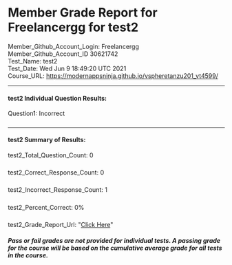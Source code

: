 # Member Grade Report for Freelancergg for test2  
   
Member_Github_Account_Login: Freelancergg  
Member_Github_Account_ID 30621742  
Test_Name: test2  
Test_Date: Wed Jun  9 18:49:20 UTC 2021  
Course_URL: https://modernappsninja.github.io/vspheretanzu201_vt4599/  
   
---  
#### test2 Individual Question Results:  
Question1: Incorrect  
#####  
---  
#### test2 Summary of Results:  
test2_Total_Question_Count: 0  
#####  
test2_Correct_Response_Count: 0  
#####  
test2_Incorrect_Response_Count: 1  
#####  
test2_Percent_Correct: 0%  
#####  
test2_Grade_Report_Url: "[Click Here](https://github.com/modernappsninjas/Freelancergg/blob/main/static/userdata/courses/vspheretanzu201_vt4599/grade_report.pr223.test2.md)"
##### Pass or fail grades are not provided for individual tests. A passing grade for the course will be based on the cumulative average grade for all tests in the course.  
